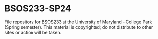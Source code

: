 # BSOS233-SP24

File repository for BSOS233 at the University of Maryland - College Park (Spring semester). This material is copyrighted; do not distribute to other sites or action will be taken.
